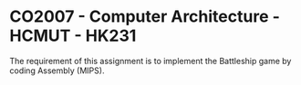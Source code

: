 # CO2007 - Computer Architecture - HCMUT - HK231

The requirement of this assignment is to implement the Battleship game by coding Assembly (MIPS).
